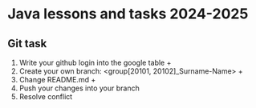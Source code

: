 # Java lessons and tasks 2024-2025

## Git task

1. Write your github login into the google table +
2. Create your own branch: <group[20101, 20102]_Surname-Name> +
3. Change README.md + 
4. Push your changes into your branch 
5. Resolve conflict


